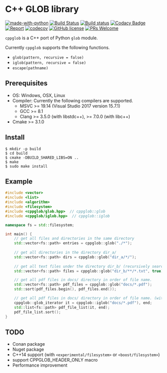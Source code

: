# C++ GLOB library

[![made-with-python](https://img.shields.io/badge/Made%20with-C++-1f425f.svg)](http://www.cplusplus.com/)
[![Build Status](https://travis-ci.org/machida-mn/cppglob.svg?branch=master)](https://travis-ci.org/machida-mn/cppglob)
[![Build status](https://ci.appveyor.com/api/projects/status/01dto0a1vi94ayeu/branch/master?svg=true)](https://ci.appveyor.com/project/machida-mn/cppglob/branch/master)
[![Codacy Badge](https://api.codacy.com/project/badge/Grade/3ea442a1cd624c62af285e7de532319a)](https://www.codacy.com/app/machida-mn/cppglob?utm_source=github.com&amp;utm_medium=referral&amp;utm_content=machida-mn/cppglob&amp;utm_campaign=Badge_Grade)
[![Report](https://inspecode.rocro.com/badges/github.com/machida-mn/cppglob/report?token=y0OJyNYwrlrq2ON7VwNjczZEOqvWZykWH9g71RJlpwQ&branch=master)](https://inspecode.rocro.com/reports/github.com/machida-mn/cppglob/branch/master/summary)
[![codecov](https://codecov.io/gh/machida-mn/cppglob/branch/master/graph/badge.svg)](https://codecov.io/gh/machida-mn/cppglob)
[![GitHub license](https://img.shields.io/github/license/machida-mn/cppglob.svg)](https://github.com/machida-mn/cppglob/blob/master/LICENSE.txt)
[![PRs Welcome](https://img.shields.io/badge/PRs-welcome-brightgreen.svg?style=flat-square)](http://makeapullrequest.com)

`cppglob` is a C++ port of Python `glob` module.

Currently `cppglob` supports the following functions.

-   `glob(pattern, recursive = false)`
-   `iglob(pattern, recursive = false)`
-   `escape(pathname)`

## Prerequisites

-   OS: Windows, OSX, Linux
-   Compiler: Currently the following compilers are supported.
    -   MSVC >= 19.14 (Visual Studio 2017 version 15.7.1)
    -   GCC >= 8.1
    -   Clang >= 3.5.0 (with libstdc++), >= 7.0.0 (with libc++)
-   Cmake >= 3.1.0

## Install

```console
$ mkdir -p build
$ cd build
$ cmake -DBUILD_SHARED_LIBS=ON ..
$ make
$ sudo make install
```

## Example

```cpp
#include <vector>
#include <list>
#include <algorithm>
#include <filesystem>
#include <cppglob/glob.hpp>  // cppglob::glob
#include <cppglob/iglob.hpp>  // cppglob::iglob

namespace fs = std::filesystem;

int main() {
    // get all files and directories in the same directory
    std::vector<fs::path> entries = cppglob::glob("./*");
    
    // get all directories in the directory dir_a/
    std::vector<fs::path> dirs = cppglob::glob("dir_a/*/");
    
    // get all text files under the directory dir_b/ (recursively searched)
    std::vector<fs::path> files = cppglob::glob("dir_b/**/*.txt", true);

    // get all pdf files in docs/ directory in order of file name.
    std::vector<fs::path> pdf_files = cppglob::glob("docs/*.pdf");
    std::sort(pdf_files.begin(), pdf_files.end());

    // get all pdf files in docs/ directory in order of file name. (with iglob)
    cppglob::glob_iterator it = cppglob::iglob("docs/*.pdf"), end;
    std::list<fs::path> pdf_file_list(it, end);
    pdf_file_list.sort();
}
```

## TODO

-   Conan package
-   Nuget package
-   C++14 support (with `<experimental/filesystem>` or `<boost/filesystem>`)
-   support CPPGLOB\_HEADER\_ONLY macro
-   Performance improvement
